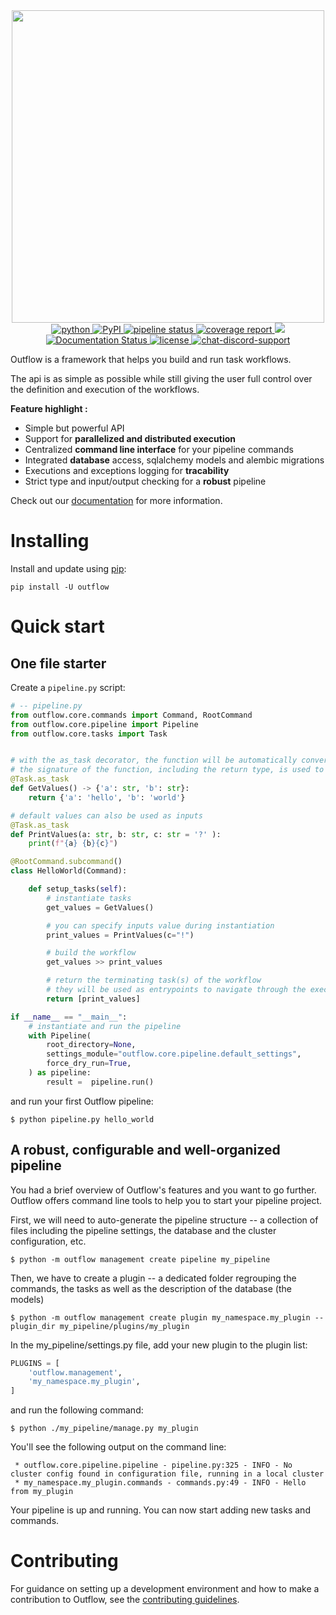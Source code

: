 <div align="center">
   <img src="https://gitlab.com/outflow-project/outflow/-/raw/develop/docs/sections/images/logo.svg" width="500" style="max-width: 500px;">
</div>

<div align="center">

<a href="https://pypi.org/project/outflow/">
  <img src="https://img.shields.io/pypi/pyversions/outflow.svg" alt="python">
</a>

<a href="https://pypi.org/project/outflow/">
  <img alt="PyPI" src="https://img.shields.io/pypi/v/outflow">
</a>

<a href="https://gitlab.com/outflow-project/outflow/-/pipelines/master/latest">
  <img alt="pipeline status" src="https://gitlab.com/outflow-project/outflow/badges/master/pipeline.svg" />
</a>

<a href="https://gitlab.com/outflow-project/outflow/-/pipelines/master/latest">
  <img alt="coverage report" src="https://gitlab.com/outflow-project/outflow/badges/master/coverage.svg" />
</a>

<a href=https://github.com/ambv/black>
    <img src="https://img.shields.io/badge/code%20style-black-000000.svg">
</a>

<a href='https://docs.outflow.dev'>
  <img src='https://readthedocs.org/projects/outflow/badge/?version=latest' alt='Documentation Status' />
</a>

<a href="https://pypi.python.org/pypi/outflow">
  <img src="https://img.shields.io/pypi/l/outflow.svg" alt="license" />
</a>

<a href="https://discord.outflow.dev/">
  <img src="https://img.shields.io/badge/discord-support-7389D8?logo=discord&style=flat&logoColor=fff" alt="chat-discord-support" />
</a>



</div>

Outflow is a framework that helps you build and run task workflows.

The api is as simple as possible while still giving the user full control over the definition and execution of the
workflows.

**Feature highlight :**
 - Simple but powerful API
 - Support for **parallelized and distributed execution**
 - Centralized **command line interface** for your pipeline commands
 - Integrated **database** access, sqlalchemy models and alembic migrations
 - Executions and exceptions logging for **tracability**
 - Strict type and input/output checking for a **robust** pipeline

Check out our [documentation][outflow readthedocs] for more information.

[outflow readthedocs]: https://docs.outflow.dev

# Installing

Install and update using [pip](https://pip.pypa.io/en/stable/):

```
pip install -U outflow
```

# Quick start

## One file starter

Create a `pipeline.py` script:

```python
# -- pipeline.py
from outflow.core.commands import Command, RootCommand
from outflow.core.pipeline import Pipeline
from outflow.core.tasks import Task


# with the as_task decorator, the function will be automatically converted into a Task subclass
# the signature of the function, including the return type, is used to determine task inputs and outputs
@Task.as_task
def GetValues() -> {'a': str, 'b': str}:
    return {'a': 'hello', 'b': 'world'}

# default values can also be used as inputs
@Task.as_task
def PrintValues(a: str, b: str, c: str = '?' ):
    print(f"{a} {b}{c}")

@RootCommand.subcommand()
class HelloWorld(Command):

    def setup_tasks(self):
        # instantiate tasks
        get_values = GetValues()

        # you can specify inputs value during instantiation
        print_values = PrintValues(c="!")

        # build the workflow
        get_values >> print_values

        # return the terminating task(s) of the workflow
        # they will be used as entrypoints to navigate through the execution tree
        return [print_values]

if __name__ == "__main__":
    # instantiate and run the pipeline
    with Pipeline(
        root_directory=None,
        settings_module="outflow.core.pipeline.default_settings",
        force_dry_run=True,
    ) as pipeline:
        result =  pipeline.run()

```

and run your first Outflow pipeline:

```
$ python pipeline.py hello_world
```

## A robust, configurable and well-organized pipeline

You had a brief overview of Outflow's features and you want to go further. Outflow offers command line tools to help you to start your pipeline project.

First, we will need to auto-generate the pipeline structure -- a collection of files including the pipeline settings, the database and the cluster configuration, etc.

```
$ python -m outflow management create pipeline my_pipeline
```

Then, we have to create a plugin -- a dedicated folder regrouping the commands, the tasks as well as the description of the database (the models)
```
$ python -m outflow management create plugin my_namespace.my_plugin --plugin_dir my_pipeline/plugins/my_plugin
```

In the my_pipeline/settings.py file, add your new plugin to the plugin list:

```python
PLUGINS = [
    'outflow.management',
    'my_namespace.my_plugin',
]
```

and run the following command:

```
$ python ./my_pipeline/manage.py my_plugin
```

You'll see the following output on the command line:

```
 * outflow.core.pipeline.pipeline - pipeline.py:325 - INFO - No cluster config found in configuration file, running in a local cluster
 * my_namespace.my_plugin.commands - commands.py:49 - INFO - Hello from my_plugin
```

Your pipeline is up and running. You can now start adding new tasks and commands.

# Contributing

For guidance on setting up a development environment and how to make a contribution to Outflow, see the [contributing guidelines](https://gitlab.lam.fr/CONCERTO/outflow/-/blob/master/CONTRIBUTING.md).
